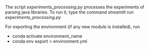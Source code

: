 The script _experiments_processing.py_ processes the experiments of parsing java libraries.
To run it, type the command _streamlit run experiments_processing.py_

For exporting the environment (if any new module is installed), run
- conda activate environment_name
- conda env export > environment.yml